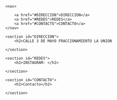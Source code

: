 
<html lang="es">
<head>
    <meta charset="UTF-8">
    <meta name="viewport" content="width=device-width, initial-scale=1.0">
    <title>VANITE_I</title>
    <style>
        /* Agrega estilos opcionales para mejorar la apariencia de la página */
        body {
            font-family: Arial, sans-serif;
            margin: 20px;
        }
        header {
            text-align: center;
            padding: 20px;
            background-color: #f0f0f0;
        }
        nav {
            display: flex;
            justify-content: center;
            background-color: #333;
            padding: 10px;
        }
        nav a {
            color: white;
            text-decoration: none;
            padding: 10px 20px;
            margin: 0 10px;
        }
        section {
            max-width: 800px;
            margin: 20px auto;
            text-align: justify;
        }
    </style>

    <nav>
    
        <a href="#DIRECCION">DIRECCION</a>
        <a href="#REDES">REDES</a>
        <a href="#CONTACTO">CONTACTO</a>
    </nav>

    <section id="DIRECCION">
        <h2>CALLE 3 DE MAYO FRACCIONAMIENTO LA UNION
    
    </section>

    <section id="REDES">
        <h2>INSTAGRAM: </h2>
  
    </section>

    <section id="CONTACTO">
        <h2>Contacto</h2>
    
    </section>

</body>
</html>

